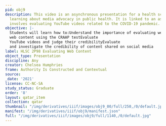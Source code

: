 ```yaml
---
pid: obj9
description: This video is an asynchronous presentation for a health sciences class
  learning about media advocacy in public health. It is linked to an assignment that
  involves evaluating YouTube videos related to the COVID-19 pandemic.
objective: |-
  Students will learn how to:Understand the importance of evaluating web content in the context of media advocacy in public healthEvaluate
  web content using the CRAAP testEvaluate
  YouTube videos and judge their credibilityEvaluate
  and investigate the credibility of content shared on social media
label: HLSC 2P98 Evaluating Web Content
object_type: Presentation
discipline: Any
creator: Chelsea Humphries
frame: Authority Is Constructed and Contextual
source:
_date: '2021'
license: CC-NC-SA
study_status: Graduate
order: '8'
layout: qatar_item
collection: qatar
thumbnail: "/img/derivatives/iiif/images/obj9_00/full/250,/0/default.jpg"
manifest: "/img/derivatives/iiif/obj9/manifest.json"
full: "/img/derivatives/iiif/images/obj9/full/1140,/0/default.jpg"
---
```

